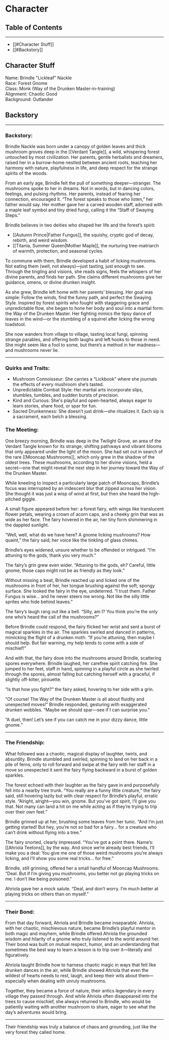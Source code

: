 # Character
## Table of Contents
___
- [[#Character Stuff]]
- [[#Backstory]]

## Character Stuff
Name: Brindle "Lickleaf" Nackle  
Race: Forest Gnome  
Class: Monk (Way of the Drunken Master-in-training)  
Alignment: Chaotic Good  
Background: Outlander
## Backstory

---
### Backstory:

Brindle Nackle was born under a canopy of golden leaves and thick mushroom groves deep in the [[Verdant Tangle]], a wild, whispering forest untouched by most civilization. Her parents, gentle herbalists and dreamers, raised her in a burrow-home nestled between ancient roots, teaching her harmony with nature, playfulness in life, and deep respect for the strange spirits of the woods.

From an early age, Brindle felt the pull of something deeper—stranger. The mushrooms spoke to her in dreams. Not in words, but in dancing colors, feelings, and pulsing rhythms. Her parents, instead of fearing her connection, encouraged it. “The forest speaks to those who listen,” her father would say. Her mother gave her a carved wooden staff, adorned with a maple leaf symbol and tiny dried fungi, calling it the “Staff of Swaying Steps.”

Brindle believes in two deities who shaped her life and the forest’s spirit:

- [[Autumn Prince|Father Fungus]], the squishy, cryptic god of decay, rebirth, and weird wisdom.  
- [[Titania, Summer Queen|Mother Maple]], the nurturing tree-matriarch of warmth, protection, and seasonal cycles.  

To commune with them, Brindle developed a habit of licking mushrooms. Not eating them (well, not always)—just tasting, just enough to see. Through the tingling and visions, she reads signs, feels the whispers of her divine parents, and finds her path. She claims different mushrooms give her guidance, omens, or divine drunken insight.

As she grew, Brindle left home with her parents’ blessing. Her goal was simple: Follow the winds, find the funny path, and perfect the Swaying Style. Inspired by forest spirits who fought with staggering grace and unpredictable flow, she began to hone her body and soul into a martial form: the Way of the Drunken Master. Her fighting mimics the tipsy dance of leaves in the wind—or the stumbling of a squirrel after licking the wrong toadstool.

She now wanders from village to village, tasting local fungi, spinning strange parables, and offering both laughs and left hooks to those in need. She might seem like a fool to some, but there’s a method in her madness—and mushrooms never lie.

---
### Quirks and Traits:

- Mushroom Connoisseur: She carries a “Lickbook” where she journals the effects of every mushroom she’s tasted.  
- Unpredictable Combat Style: Her martial arts incorporate slips, stumbles, tumbles, and sudden bursts of precision.  
- Kind and Curious: She's playful and open-hearted, always eager to learn stories, share food, or spar for fun.  
- Sacred Drunkenness: She doesn’t just drink—she ritualizes it. Each sip is a sacrament, each belch a blessing.

### The Meeting:
One breezy morning, Brindle was deep in the Twilight Grove, an area of the Verdant Tangle known for its strange, shifting pathways and vibrant blooms that only appeared under the light of the moon. She had set out in search of the rare [[Mooncap Mushrooms]], which only grew in the shadow of the oldest trees. These mushrooms, according to her divine visions, held a secret—one that might reveal the next step in her journey toward the Way of the Drunken Master.

While kneeling to inspect a particularly large patch of Mooncaps, Brindle’s focus was interrupted by an iridescent blur that zipped across her vision. She thought it was just a wisp of wind at first, but then she heard the high-pitched giggle.

A small figure appeared before her: a forest fairy, with wings like translucent flower petals, wearing a crown of acorn caps, and a cheeky grin that was as wide as her face. The fairy hovered in the air, her tiny form shimmering in the dappled sunlight.

“Well, well, what do we have here? A gnome licking mushrooms? How quaint,” the fairy said, her voice like the tinkling of glass chimes.

Brindle’s eyes widened, unsure whether to be offended or intrigued. “I’m attuning to the gods, thank you very much.”

The fairy’s grin grew even wider. “Attuning to the gods, eh? Careful, little gnome, those caps might not be as friendly as they look.”

Without missing a beat, Brindle reached up and licked one of the mushrooms in front of her, her tongue brushing against the soft, spongy surface. She looked the fairy in the eye, undeterred. “I trust them. Father Fungus is wise... and he never steers me wrong. Not like the silly little sprites who hide behind leaves.”

The fairy’s laugh rang out like a bell. “Silly, am I? You think you’re the only one who’s heard the call of the mushrooms?”

Before Brindle could respond, the fairy flicked her wrist and sent a burst of magical sparkles in the air. The sparkles swirled and danced in patterns, mimicking the flight of a drunken moth. “If you’re attuning, then maybe I should help. But fair warning, my help tends to come with a side of mischief!”

And with that, the fairy dove into the mushrooms around Brindle, scattering spores everywhere. Brindle laughed, her carefree spirit catching fire. She jumped to her feet, staff in hand, spinning in a playful circle as she twirled through the spores, almost falling but catching herself with a graceful, if slightly off-kilter, pirouette.

“Is that how you fight?” the fairy asked, hovering to her side with a grin.

“Of course! The Way of the Drunken Master is all about fluidity and unexpected moves!” Brindle responded, gesturing with exaggerated drunken wobbles. “Maybe we should spar—see if I can surprise you.”

“A duel, then! Let’s see if you can catch me in your dizzy dance, little gnome.”

---
### The Friendship:

What followed was a chaotic, magical display of laughter, twirls, and absurdity. Brindle stumbled and swirled, spinning to land on her back in a pile of ferns, only to roll forward and swipe at the fairy with her staff in a move so unexpected it sent the fairy flying backward in a burst of golden sparkles.

The forest echoed with their laughter as the fairy gave in and purposefully fell into a nearby tree trunk. “You really are a funny little creature,” the fairy said, still hovering lazily but with clear respect for Brindle’s playful, erratic style. “Alright, alright—you win, gnome. But you’ve got spirit, I’ll give you that. Not many can land a hit on me while acting as if they’re trying to trip over their own feet.”

Brindle grinned up at her, brushing some leaves from her tunic. “And I’m just getting started! But hey, you’re not so bad for a fairy... for a creature who can’t drink without flying into a tree.”

The fairy snorted, clearly impressed. “You’ve got a point there. Name’s: [[Ahriola Teetons]], by the way. And since we’re already best friends, I’ll make you a deal: You give me one of those weird mushrooms you’re always licking, and I’ll show you some real tricks... for free.”

Brindle, still grinning, offered her a small handful of Mooncap Mushrooms. “Deal. But if I’m giving you mushrooms, you better not go playing tricks on me. I don’t like being poisoned.”

Ahriola gave her a mock salute. “Deal, and don’t worry. I’m much better at playing tricks on others than on myself.”

---
### Their Bond:

From that day forward, Ahriola and Brindle became inseparable. Ahriola, with her chaotic, mischievous nature, became Brindle’s playful mentor in both magic and mayhem, while Brindle offered Ahriola the grounded wisdom and hilarity of a gnome who truly listened to the world around her. Their bond was built on mutual respect, humor, and an understanding that sometimes the best way to learn a lesson is to trip over it—literally and figuratively.

Ahriola taught Brindle how to harness chaotic magic in ways that felt like drunken dances in the air, while Brindle showed Ahriola that even the wildest of hearts needs to rest, laugh, and keep their wits about them—especially when dealing with unruly mushrooms.

Together, they became a force of nature, their antics legendary in every village they passed through. And while Ahriola often disappeared into the trees to cause mischief, she always returned to Brindle, who would be patiently waiting with another mushroom to share, eager to see what the day’s adventures would bring.

---
Their friendship was truly a balance of chaos and grounding, just like the very forest they called home.
